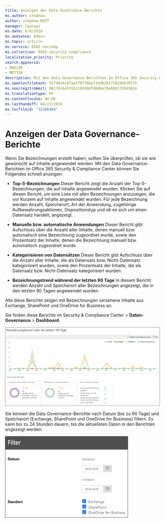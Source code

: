 ```yaml
---
title: Anzeigen der Data Governance-Berichte
ms.author: stephow
author: stephow-MSFT
manager: laurawi
ms.date: 6/8/2018
ms.audience: Admin
ms.topic: article
ms.service: O365-seccomp
ms.collection: M365-security-compliance
localization_priority: Priority
search.appverid:
- MOE150
- MET150
description: Mit den Data Governance-Berichten im Office 365 Security &amp; Compliance Center können Sie schnell anzeigen, ob Ihre Bezeichnungen wie gewünscht auf Inhalte angewendet werden.
ms.openlocfilehash: 5374b54c87aaf79f70be733d626171b196639725
ms.sourcegitcommit: 0017dc6a5f81c165d9dfd88be39a6bb17856582e
ms.translationtype: HT
ms.contentlocale: de-DE
ms.lasthandoff: 04/23/2019
ms.locfileid: "32266984"
---
```

# <a name="view-the-data-governance-reports"></a>Anzeigen der Data Governance-Berichte

Wenn Sie Bezeichnungen erstellt haben, sollten Sie überprüfen, ob sie wie gewünscht auf Inhalte angewendet werden. Mit den Data Governance-Berichten im Office 365 Security &amp; Compliance Center können Sie Folgendes schnell anzeigen:
  
- **Top-5-Bezeichnungen** Dieser Bericht zeigt die Anzahl der Top-5-Bezeichnungen, die auf Inhalte angewendet wurden. Klicken Sie auf diesen Bericht, um eine Liste mit allen Bezeichnungen anzuzeigen, die vor Kurzem auf Inhalte angewendet wurden. Für jede Bezeichnung werden Anzahl, Speicherort, Art der Anwendung, zugehörige Aufbewahrungsaktionen, Dispositionstyp und ob es sich um einen Datensatz handelt, angezeigt. 
    
- **Manuelle bzw. automatische Anwendungen** Dieser Bericht gibt Aufschluss über die Anzahl aller Inhalte, denen manuell bzw. automatisch eine Bezeichnung zugeordnet wurde, sowie den Prozentsatz der Inhalte, denen die Bezeichnung manuell bzw. automatisch zugeordnet wurde. 
    
- **Kategorisieren von Datensätzen** Dieser Bericht gibt Aufschluss über die Anzahl aller Inhalte, die als Datensatz bzw. Nicht-Datensatz kategorisiert wurden, sowie den Prozentsatz der Inhalte, die als Datensatz bzw. Nicht-Datensatz kategorisiert wurden. 
    
- **Bezeichnungstrend während der letzten 90 Tage** In diesem Bericht werden Anzahl und Speicherort aller Bezeichnungen angezeigt, die in den letzten 90 Tagen angewendet wurden. 
    
Alle diese Berichte zeigen mit Bezeichnungen versehene Inhalte aus Exchange, SharePoint und OneDrive for Business an.
  
Sie finden diese Berichte im Security &amp; Compliance Center \> **Daten-Governance** \> **Dashboard**.
  
![Diagramm mit Bezeichnungstrends der letzten 90 Tage](media/0cc06c18-d3b1-4984-8374-47655fb38dd2.png)
  
Sie können die Data Governance-Berichte nach Datum (bis zu 90 Tage) und Speicherort (Exchange, SharePoint und OneDrive for Business) filtern. Es kann bis zu 24 Stunden dauern, bis die aktuellsten Daten in den Berichten angezeigt werden.
  
![Filter für Data Governance-Berichte](media/77e60284-edf3-42d7-aee7-f72b2568f722.png)
  

